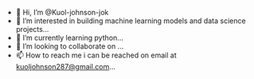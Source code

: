 - 👋 Hi, I’m @Kuol-johnson-jok
- 👀 I’m interested in building machine learning models and data science projects...
- 🌱 I’m currently learning python...
- 💞️ I’m looking to collaborate on ...
- 📫 How to reach me i can be reached on email at kuoljohnson287@gmail.com...

<!---
Kuol287/Kuol287 is a ✨ special ✨ repository because its `README.md` (this file) appears on your GitHub profile.
You can click the Preview link to take a look at your changes.
--->
